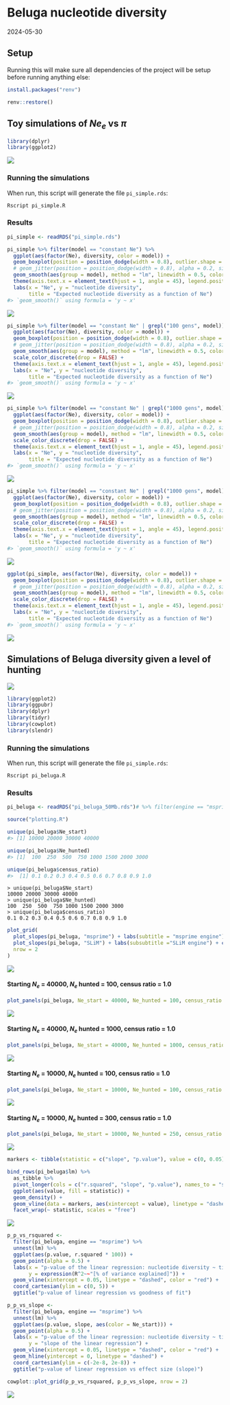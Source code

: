 Beluga nucleotide diversity
================
2024-05-30

## Setup

Running this will make sure all dependencies of the project will be
setup before running anything else:

``` r
install.packages("renv")

renv::restore()
```

## Toy simulations of $Ne_e$ vs $\pi$

``` r
library(dplyr)
library(ggplot2)
```

![](figures/unnamed-chunk-3-1.png)<!-- -->

### Running the simulations

When run, this script will generate the file `pi_simple.rds`:

    Rscript pi_simple.R

### Results

``` r
pi_simple <- readRDS("pi_simple.rds")
```

``` r
pi_simple %>% filter(model == "constant Ne") %>%
  ggplot(aes(factor(Ne), diversity, color = model)) +
  geom_boxplot(position = position_dodge(width = 0.8), outlier.shape = NA) +
  # geom_jitter(position = position_dodge(width = 0.8), alpha = 0.2, size = 0.75) +
  geom_smooth(aes(group = model), method = "lm", linewidth = 0.5, color = "black", linetype = 2) +
  theme(axis.text.x = element_text(hjust = 1, angle = 45), legend.position = "bottom") +
  labs(x = "Ne", y = "nucleotide diversity",
       title = "Expected nucleotide diversity as a function of Ne")
#> `geom_smooth()` using formula = 'y ~ x'
```

![](figures/unnamed-chunk-5-1.png)<!-- -->

``` r
pi_simple %>% filter(model == "constant Ne" | grepl("100 gens", model)) %>%
  ggplot(aes(factor(Ne), diversity, color = model)) +
  geom_boxplot(position = position_dodge(width = 0.8), outlier.shape = NA) +
  # geom_jitter(position = position_dodge(width = 0.8), alpha = 0.2, size = 0.75) +
  geom_smooth(aes(group = model), method = "lm", linewidth = 0.5, color = "black", linetype = 2) +
  scale_color_discrete(drop = FALSE) +
  theme(axis.text.x = element_text(hjust = 1, angle = 45), legend.position = "bottom") +
  labs(x = "Ne", y = "nucleotide diversity",
       title = "Expected nucleotide diversity as a function of Ne")
#> `geom_smooth()` using formula = 'y ~ x'
```

![](figures/unnamed-chunk-6-1.png)<!-- -->

``` r
pi_simple %>% filter(model == "constant Ne" | grepl("1000 gens", model)) %>%
  ggplot(aes(factor(Ne), diversity, color = model)) +
  geom_boxplot(position = position_dodge(width = 0.8), outlier.shape = NA) +
  # geom_jitter(position = position_dodge(width = 0.8), alpha = 0.2, size = 0.75) +
  geom_smooth(aes(group = model), method = "lm", linewidth = 0.5, color = "black", linetype = 2) +
  scale_color_discrete(drop = FALSE) +
  theme(axis.text.x = element_text(hjust = 1, angle = 45), legend.position = "bottom") +
  labs(x = "Ne", y = "nucleotide diversity",
       title = "Expected nucleotide diversity as a function of Ne")
#> `geom_smooth()` using formula = 'y ~ x'
```

![](figures/unnamed-chunk-7-1.png)<!-- -->

``` r
pi_simple %>% filter(model == "constant Ne" | grepl("1000 gens", model) | grepl("2000 gens", model)) %>%
  ggplot(aes(factor(Ne), diversity, color = model)) +
  geom_boxplot(position = position_dodge(width = 0.8), outlier.shape = NA) +
  # geom_jitter(position = position_dodge(width = 0.8), alpha = 0.2, size = 0.75) +
  geom_smooth(aes(group = model), method = "lm", linewidth = 0.5, color = "black", linetype = 2) +
  scale_color_discrete(drop = FALSE) +
  theme(axis.text.x = element_text(hjust = 1, angle = 45), legend.position = "bottom") +
  labs(x = "Ne", y = "nucleotide diversity",
       title = "Expected nucleotide diversity as a function of Ne")
#> `geom_smooth()` using formula = 'y ~ x'
```

![](figures/unnamed-chunk-8-1.png)<!-- -->

``` r
ggplot(pi_simple, aes(factor(Ne), diversity, color = model)) +
  geom_boxplot(position = position_dodge(width = 0.8), outlier.shape = NA) +
  # geom_jitter(position = position_dodge(width = 0.8), alpha = 0.2, size = 0.75) +
  geom_smooth(aes(group = model), method = "lm", linewidth = 0.5, color = "black", linetype = 2) +
  scale_color_discrete(drop = FALSE) +
  theme(axis.text.x = element_text(hjust = 1, angle = 45), legend.position = "bottom") +
  labs(x = "Ne", y = "nucleotide diversity",
       title = "Expected nucleotide diversity as a function of Ne")
#> `geom_smooth()` using formula = 'y ~ x'
```

![](figures/unnamed-chunk-9-1.png)<!-- -->

## Simulations of Beluga diversity given a level of hunting

![](figures/unnamed-chunk-10-1.png)<!-- -->

``` r
library(ggplot2)
library(ggpubr)
library(dplyr)
library(tidyr)
library(cowplot)
library(slendr)
```

### Running the simulations

When run, this script will generate the file `pi_simple.rds`:

    Rscript pi_beluga.R

### Results

``` r
pi_beluga <- readRDS("pi_beluga_50Mb.rds")# %>% filter(engine == "msprime")

source("plotting.R")
```

``` r
unique(pi_beluga$Ne_start)
#> [1] 10000 20000 30000 40000
```

``` r
unique(pi_beluga$Ne_hunted)
#> [1]  100  250  500  750 1000 1500 2000 3000
```

``` r
unique(pi_beluga$census_ratio)
#>  [1] 0.1 0.2 0.3 0.4 0.5 0.6 0.7 0.8 0.9 1.0
```

    > unique(pi_beluga$Ne_start)
    10000 20000 30000 40000
    > unique(pi_beluga$Ne_hunted)
    100  250  500  750 1000 1500 2000 3000
    > unique(pi_beluga$census_ratio)
    0.1 0.2 0.3 0.4 0.5 0.6 0.7 0.8 0.9 1.0

``` r
plot_grid(
  plot_slopes(pi_beluga, "msprime") + labs(subtitle = "msprime engine") + coord_cartesian(ylim = c(-1e-8, 1e-8)),
  plot_slopes(pi_beluga, "SLiM") + labs(subsubtitle ="SLiM engine") + coord_cartesian(ylim = c(-1e-8, 1e-8)),
  nrow = 2
)
```

![](figures/unnamed-chunk-14-1.png)<!-- -->

#### Starting $N_e$ = 40000, $N_e$ hunted = 100, census ratio = 1.0

``` r
plot_panels(pi_beluga, Ne_start = 40000, Ne_hunted = 100, census_ratio = 1.0, engine = "msprime")
```

![](figures/unnamed-chunk-15-1.png)<!-- -->

<!-- ```{r} -->
<!-- plot_panels(pi_beluga, Ne_start = 40000, Ne_hunted = 100, census_ratio = 1.0, engine = "SLiM") -->
<!-- ``` -->

#### Starting $N_e$ = 40000, $N_e$ hunted = 1000, census ratio = 1.0

``` r
plot_panels(pi_beluga, Ne_start = 40000, Ne_hunted = 1000, census_ratio = 1.0, engine = "msprime")
```

![](figures/unnamed-chunk-16-1.png)<!-- -->

<!-- ```{r} -->
<!-- plot_panels(pi_beluga, Ne_start = 40000, Ne_hunted = 1000, census_ratio = 1.0, engine = "SLiM") -->
<!-- ``` -->

#### Starting $N_e$ = 10000, $N_e$ hunted = 100, census ratio = 1.0

``` r
plot_panels(pi_beluga, Ne_start = 10000, Ne_hunted = 100, census_ratio = 1.0, engine = "msprime")
```

![](figures/unnamed-chunk-17-1.png)<!-- -->

<!-- ```{r} -->
<!-- plot_panels(pi_beluga, Ne_start = 10000, Ne_hunted = 100, census_ratio = 1.0, engine = "SLiM") -->
<!-- ``` -->

#### Starting $N_e$ = 10000, $N_e$ hunted = 300, census ratio = 1.0

``` r
plot_panels(pi_beluga, Ne_start = 10000, Ne_hunted = 250, census_ratio = 1.0, engine = "msprime")
```

![](figures/unnamed-chunk-18-1.png)<!-- -->

<!-- ```{r} -->
<!-- plot_panels(pi_beluga, Ne_start = 10000, Ne_hunted = 250, census_ratio = 1.0, engine = "SLiM") -->
<!-- ``` -->

``` r
markers <- tibble(statistic = c("slope", "p.value"), value = c(0, 0.05))

bind_rows(pi_beluga$lm) %>%
  as_tibble %>%
  pivot_longer(cols = c("r.squared", "slope", "p.value"), names_to = "statistic") %>%
  ggplot(aes(value, fill = statistic)) +
  geom_density() +
  geom_vline(data = markers, aes(xintercept = value), linetype = "dashed") +
  facet_wrap(~ statistic, scales = "free")
```

![](figures/unnamed-chunk-19-1.png)<!-- -->

``` r
p_p_vs_rsquared <-
  filter(pi_beluga, engine == "msprime") %>%
  unnest(lm) %>%
  ggplot(aes(p.value, r.squared * 100)) +
  geom_point(alpha = 0.5) +
  labs(x = "p-value of the linear regression: nucleotide diversity ~ time",
       y = expression(R^2~~"[% of variance explained]")) +
  geom_vline(xintercept = 0.05, linetype = "dashed", color = "red") +
  coord_cartesian(ylim = c(0, 5)) +
  ggtitle("p-value of linear regression vs goodness of fit")

p_p_vs_slope <-
  filter(pi_beluga, engine == "msprime") %>%
  unnest(lm) %>%
  ggplot(aes(p.value, slope, aes(color = Ne_start))) +
  geom_point(alpha = 0.5) +
  labs(x = "p-value of the linear regression: nucleotide diversity ~ time",
       y = "slope of the linear regression") +
  geom_vline(xintercept = 0.05, linetype = "dashed", color = "red") +
  geom_hline(yintercept = 0, linetype = "dashed") +
  coord_cartesian(ylim = c(-2e-8, 2e-8)) +
  ggtitle("p-value of linear regression vs effect size (slope)")

cowplot::plot_grid(p_p_vs_rsquared, p_p_vs_slope, nrow = 2)
```

![](figures/unnamed-chunk-20-1.png)<!-- -->
